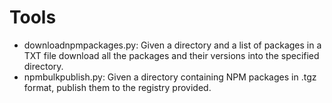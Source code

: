 # Tools

* downloadnpmpackages.py: Given a directory and a list of packages in a TXT file download all the packages and their versions into the specified directory.
* npmbulkpublish.py: Given a directory containing NPM packages in .tgz format, publish them to the registry provided.
